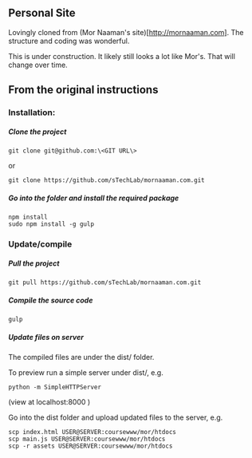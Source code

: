 ## Personal Site

Lovingly cloned from (Mor Naaman's site)[http://mornaaman.com]. The structure and coding was wonderful.

This is under construction. It likely still looks a lot like Mor's. That will change over time.


## From the original instructions

### Installation:

##### Clone the project
```
git clone git@github.com:\<GIT URL\>
```
or
```
git clone https://github.com/sTechLab/mornaaman.com.git
```

##### Go into the folder and install the required package

```
npm install
sudo npm install -g gulp
```
### Update/compile

##### Pull the project
```
git pull https://github.com/sTechLab/mornaaman.com.git
```

##### Compile the source code

```
gulp
```

##### Update files on server

The compiled files are under the dist/ folder.

To preview run a simple server under dist/, e.g.
```
python -m SimpleHTTPServer
```
(view at localhost:8000 )

Go into the dist folder and upload updated files to the server, e.g.

```
scp index.html USER@SERVER:coursewww/mor/htdocs
scp main.js USER@SERVER:coursewww/mor/htdocs
scp -r assets USER@SERVER:coursewww/mor/htdocs
```
